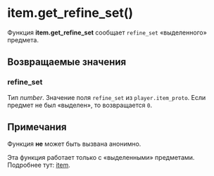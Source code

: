 # item.get_refine_set()
Функция **item.get_refine_set** сообщает `refine_set` &laquo;выделенного&raquo; предмета.

## Возвращаемые значения
### refine_set
Тип *number*. Значение поля `refine_set` из `player.item_proto`. Если предмет не был &laquo;выделен&raquo;, то возвращается `0`.

## Примечания
Функция **не** может быть вызвана анонимно.

Эта функция работает только с &laquo;выделенными&raquo; предметами. Подробнее тут: [item](../item).